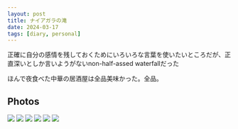 ```yaml
---
layout: post
title: ナイアガラの滝
date: 2024-03-17
tags: [diary, personal]
---
```


正確に自分の感情を残しておくためにいろいろな言葉を使いたいところだが、正直深いとしか言いようがないnon-half-assed waterfallだった

ほんで夜食べた中華の居酒屋は全品美味かった。全品。




## Photos

![](https://photos.google.com/lr/photo/ADVFWbcHtncmNUB8ZqXhepjqaWHWdhoe5KDnSXEowZfokI6u8xONZ0YMIGE10KwkCDCTUHq-CJuhFEJMUeABRakSMKOGBS48yQ)
![](https://photos.google.com/lr/photo/ADVFWbd9nw9ROj333QzdMwcaNj2PKeWXAifumzeqkrBIQ8qcMfPzRaM_iKWvDmKiSkYZS-s9Fx3hABYdZwQZ-Bcn26WRiicUvw)
![](https://photos.google.com/lr/photo/ADVFWbewgo742dQW8xKMNqrmKx1UwMAZPJPu2blHk04w4ldQvFXFisiWqS2MjXNPiMYOWK6Haz5bGmdnOIQoAUI67Lun8AmMWg)
![](https://photos.google.com/lr/photo/ADVFWbf7OyGV6FDPE9B1Y4w0s-tfpuRqM6aGwEdlahbnmzq4ogoKsQVLc8YDsP0vNs7YvCvLEcYgpNeVnMj3-ha1sjm73qwUUw)
![](https://photos.google.com/lr/photo/ADVFWbcs7mtRswV4ltlOQ1S2K0UFyXbg9DiYwUd8jP1HfWIhcKUhUMshWfrywHBqeJQ1AHgcqU7iIuryBQHzWaLmMkG548C9rw)
![](https://photos.google.com/lr/photo/ADVFWbcYYDYKMm_hZ16V_1n9A0gzrAgCc6SI-vgdR2c5fnYj53wZ77KdxZIGq7dRqqiB3sfKbwRTWIL2y893eJi2JuUuCxUwqg)

